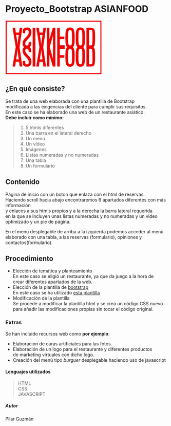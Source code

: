 # Proyecto_Bootstrap ASIANFOOD  
![image](https://github.com/PilarGuzz/Proyecto_Bootstrap/blob/main/Proyecto_Bootstrap/assets/img/navbar-logo.png?raw=true)
## ¿En qué consiste?  
 Se trata de una web elaborada con una plantilla de Bootstrap  
modificada a las exigencias del cliente para cumplir sus requisitos.  
En este caso se ha elaborado una web de un restaurante asiático.  
**Debe incluir como mínimo:**  
>1. 5 htmls diferentes
>2. Una barra en el lateral derecho
>3. Un menú
>4. Un vídeo
>5. Imágenes
>6. Listas numeradas y no numeradas
>7. Una tabla
>8. Un formulario

## Contenido  
Página de inicio con un boton que enlaza con el html de reservas.  
Haciendo scroll hacia abajo encontraremos 6 apartados diferentes con más información  
y enlaces a sus htmls propios y a la derecha la barra lateral requerida  
en la que se incluyen unas listas numeradas y no numeradas y un video optimizado y un pie de página.  

En el menu desplegable de arriba a la izquierda podemos acceder al menú  
elaborado con una tabla, a las reservas (formulario), opiniones y contactos(formulario).



## Procedimiento
* Elección de temática y planteamiento  
  En este caso se eligió un restaurante, ya que da juego a la hora de  
  crear diferentes apartados de la web.
* Elección de la plantilla de [bootstrap](https://getbootstrap.com/)  
  En este caso se ha utilizado [esta plantilla](https://startbootstrap.com/previews/agency)
* Modificación de la plantilla  
  Se procede a modificar la plantilla html y se crea un código CSS nuevo  
  para añadir las modificaciones propias sin tocar el código original.
  
### Extras  
Se han incluido recursos web como **por ejemplo**:
* Elaboracion de caras artificiales para las fotos.
* Elaboración de un logo para el restaurante y diferentes productos  
de marketing virtuales con dicho logo.  
* Creación del menú tipo _burguer_ desplegable haciendo uso de javascript


#### Lenguajes utilizados
>HTML  
 CSS  
 JAVASCRIPT
 
##### Autor
Pilar Guzmán

